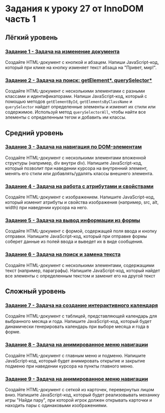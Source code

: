 # Задания к уроку 27 от InnoDOM часть 1

## Лёгкий уровень

### [Задание 1 - Задача на изменение документа](./task1.js)
Создайте HTML-документ с кнопкой и абзацем. Напиши JavaScript-код, который при клике на кнопку изменяет текст абзаца на "Привет, мир!".

### [Задание 2 - Задача на поиск: getElement*, querySelector*](./task2.js)
Создайте HTML-документ с несколькими элементами с разными классами и идентификаторами. Напиши JavaScript-код, который с помощью методов `getElementById`, `getElementsByClassName` и `querySelector` найдет определенные элементы и изменит их стили или содержимое. Используй метод `querySelectorAll`, чтобы найти все элементы с определенным тегом и добавить им классы.

## Средний уровень

### [Задание 3 - Задача на навигация по DOM-элементам](./task3.js)
Создайте HTML-документ с несколькими элементами вложенной структуры (например, div внутри div). Напишите JavaScript-код, который позволит при наведении курсора на внутренний элемент, менять его стили или добавлять/удалять классы внешнего элемента.

### [Задание 4 - Задача на работа с атрибутами и свойствами](./task4.js)
Создайте HTML-документ с изображением. Напишите JavaScript-код, который изменит атрибуты и свойства изображения (например, src, alt, width) при наведении курсора на него.

### [Задание 5 - Задача на вывод информации из формы](./task5.js)
Создайте HTML-документ с формой, содержащей поля ввода и кнопку отправки. Напишите JavaScript-код, который при отправке формы соберет данные из полей ввода и выведет их в виде сообщения.

### [Задание 6 - Задача на поиск и замена текста](./task6.js)
Создайте HTML-документ с несколькими элементами, содержащими текст (например, параграфы). Напишите JavaScript-код, который найдет все элементы с определенным текстом и заменит его на другой текст

## Сложный уровень

### [Задание 7 - Задача на создание интерактивного календаря](./task7.js)
Создайте HTML-документ с таблицей, представляющей календарь для выбранного месяца и года. Напишите JavaScript-код, который будет динамически генерировать календарь при выборе месяца и года в форме.

### [Задание 8 - Задача на анимированное меню навигации](./task8.js)
Создайте HTML-документ с главным меню и подменю. Напишите JavaScript-код, который будет анимировать открытие и закрытие подменю при наведении курсора на пункты главного меню.

### [Задание 9 - Задача на анимированное меню навигации](./task9.js)
Создайте HTML-документ с сеткой из карточек, перевернутых лицом вниз. Напишите JavaScript-код, который будет реализовывать механику игры "Найди пару", при которой игрок должен открывать карточки и находить пары с одинаковыми изображениями.